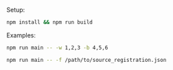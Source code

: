 Setup:

```sh
npm install && npm run build
```

Examples:

```sh
npm run main -- -w 1,2,3 -b 4,5,6
```

```sh
npm run main -- -f /path/to/source_registration.json
```
